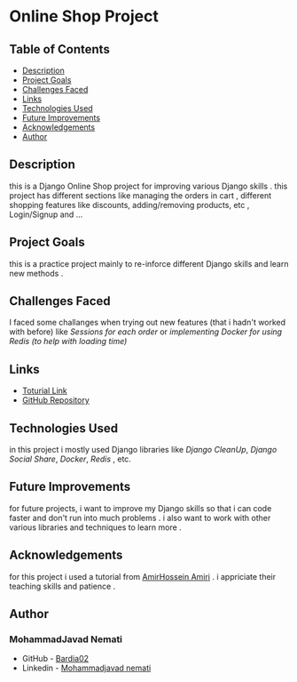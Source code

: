 # Online Shop Project

## Table of Contents
- [Description](#description)
- [Project Goals](#project-goals)
- [Challenges Faced](#challenges-faced)
- [Links](#links)
- [Technologies Used](#technologies-used)
- [Future Improvements](#future-improvements)
- [Acknowledgements](#acknowledgements)
- [Author](#author)

## Description
this is a Django Online Shop project for improving various Django skills . 
this project has different sections like managing the orders in cart , different shopping features like discounts, adding/removing products, etc , Login/Signup and ...

## Project Goals
this is a practice project mainly to re-inforce different Django skills and learn new methods . 

## Challenges Faced
I faced some challanges when trying out new features (that i hadn't worked with before) like *Sessions for each order* or *implementing Docker for using Redis (to help with loading time)*

## Links
- [Toturial Link](https://codeyad.com/course/learn-django)
- [GitHub Repository](https://github.com/Bardia02/multi_shop)

## Technologies Used
in this project i mostly used Django libraries like *Django CleanUp*,  *Django Social Share*, *Docker*, *Redis* , etc. 

## Future Improvements
for future projects, i want to improve my Django skills so that i can code faster and don't run into much problems .
i also want to work with other various libraries and techniques to learn more .

## Acknowledgements
for this project i used a tutorial from [AmirHossein Amiri](https://codeyad.com/masters/profile/amira) . i appriciate their teaching skills and patience .

## Author
### MohammadJavad Nemati
- GitHub - [Bardia02](https://github.com/Bardia02)
- Linkedin - [Mohammadjavad nemati](https://www.linkedin.com/in/mohammad-javad-nemati-610187306)